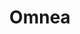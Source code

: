 ---
layout: startup_page
title: "Omnea"
id: "omnea.co"
permalink: "/omneaomnea.co04162025/"
website: "https://www.omnea.co/"
funding_round: "Series A"
funding_amount: "$20M"
investors: "Accel, First Round Capital, Point Nine"
about: "Omnea is an AI-powered procurement orchestration and supplier risk management platform that simplifies and streamlines the procurement process for businesses. Its platform automates workflows, improves spend control, and enhances supplier risk management, providing a holistic solution for managing the entire supplier lifecycle. Omnea aims to address the inefficiencies and complexities of traditional procurement methods."
markets: "SaaS, AI, Procurement, Risk Management, Software Development, B2B, Transaction Processing, Business/Productivity Software, Other Information Technology, Other Commercial Services, Accounting, Audit and Tax Services (B2B), Media and Information Services (B2B), Security Services (B2B), Legal Services (B2B), Other Business Products and Services, Financial Software"
hq: "London, England, United Kingdom"
founded_year: "2022"
linkedin: "https://www.linkedin.com/company/omnea"
twitter: ""
instagram: ""
facebook: ""
crunchbase: "https://www.crunchbase.com/organization/omnea-2c90"
pitchbook: "https://pitchbook.com/profiles/company/498502-54"

# SEO Optimization
meta_title: "Omnea - Series A Funding ($20M)"
meta_description: "Omnea, Omnea is an AI-powered procurement orchestration and supplier risk management platform that simplifies and streamlines the procurement process for bus..."
meta_keywords: "Omnea, SaaS, AI, Procurement, Risk Management, Software Development, B2B, Transaction Processing, Business/Productivity Software, Other Information Technology, Other Commercial Services, Accounting, Audit and Tax Services (B2B), Media and Information Services (B2B), Security Services (B2B), Legal Services (B2B), Other Business Products and Services, Financial Software, Series A funding"
canonical_url: "https://pkprojectstartups.github.io/projectstartups.com/omneaomnea.co04162025/"
---